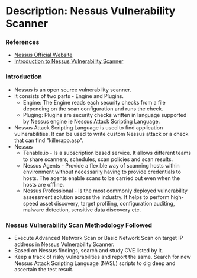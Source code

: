 # Description: Nessus Vulnerability Scanner

### References
* [Nessus Official Website](https://docs.tenable.com/nessus/Content/GettingStarted.htm)
* [Introduction to Nessus Vulnerability Scanner](https://resources.infosecinstitute.com/a-brief-introduction-to-the-nessus-vulnerability-scanner/#gref)

### Introduction
* Nessus is an open source vulnerability scanner. 
* It consists of two parts - Engine and Plugins. 
    - Engine: The Engine reads each security checks from a file depending on the scan configuration and runs the check. 
    - Pluging: Plugins are security checks written in language supported by Nessus engine ie Nessus Attack Scripting 
      Language.
* Nessus Attack Scripting Language is used to find application vulnerabilities. It can be used to write custom Nessus 
  attack or a check that can find "killerapp.asp".
* Nessus
    - Tenable.io - Is a subscription based service. It allows different teams to share scanners, schedules, scan 
      policies and scan results.
    - Nessus Agents - Provide a flexible way of scanning hosts within environment without necessarily having to provide 
      credentials to hosts. The agents enable scans to be carried out even when the hosts are offline.
    - Nessus Professional - Is the most commonly deployed vulnerability assessment solution across the industry. It 
      helps to perform high-speed asset discovery, target profiling, configuration auditing, malware detection, 
      sensitive data discovery etc.

### Nessus Vulnerability Scan Methodology Followed 
* Execute Advanced Network Scan or Basic Network Scan on target IP address in Nessus Vulnerability Scanner.
* Based on Nessus findings, search and study CVE listed by it.
* Keep a track of risky vulnerabilities and report the same. Search for new Nessus Attack Scripting Language (NASL) 
  scripts to dig deep and ascertain the test result.
